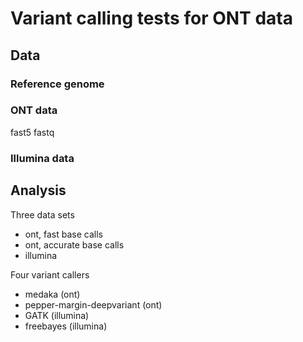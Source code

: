 # Variant calling tests for ONT data

## Data
### Reference genome


### ONT data
fast5
fastq

### Illumina data


## Analysis

Three data sets
- ont, fast base calls
- ont, accurate base calls
- illumina

Four variant callers
- medaka (ont)
- pepper-margin-deepvariant (ont)
- GATK (illumina)
- freebayes (illumina)

